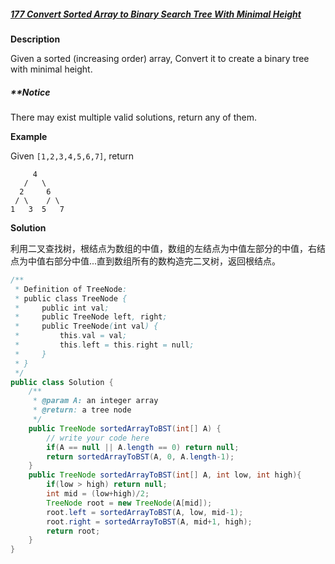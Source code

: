 ##### [177 Convert Sorted Array to Binary Search Tree With Minimal Height](http://www.lintcode.com/en/problem/convert-sorted-array-to-binary-search-tree-with-minimal-height/#)

**Description**

Given a sorted (increasing order) array, Convert it to create a binary tree with minimal height.

##### **Notice

There may exist multiple valid solutions, return any of them.

**Example**

Given `[1,2,3,4,5,6,7]`, return

```
     4
   /   \
  2     6
 / \    / \
1   3  5   7
```

**Solution**

利用二叉查找树，根结点为数组的中值，数组的左结点为中值左部分的中值，右结点为中值右部分中值...直到数组所有的数构造完二叉树，返回根结点。

```java
/**
 * Definition of TreeNode:
 * public class TreeNode {
 *     public int val;
 *     public TreeNode left, right;
 *     public TreeNode(int val) {
 *         this.val = val;
 *         this.left = this.right = null;
 *     }
 * }
 */ 
public class Solution {
    /**
     * @param A: an integer array
     * @return: a tree node
     */
    public TreeNode sortedArrayToBST(int[] A) {  
        // write your code here
        if(A == null || A.length == 0) return null;
        return sortedArrayToBST(A, 0, A.length-1);
    }
    public TreeNode sortedArrayToBST(int[] A, int low, int high){
        if(low > high) return null;
        int mid = (low+high)/2;
        TreeNode root = new TreeNode(A[mid]);
        root.left = sortedArrayToBST(A, low, mid-1);
        root.right = sortedArrayToBST(A, mid+1, high);
        return root;
    }
}

```



